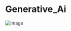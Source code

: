 # Generative_Ai
![image](https://github.com/SaviourSCS/Code_Assistant_-Bajirao-/assets/92104538/94748a85-f2ce-47f0-b8dc-e6df98d88fab)
